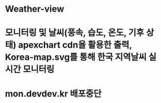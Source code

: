 # Weather-view
# 모니터링 및 날씨(풍속, 습도, 온도, 기후 상태) apexchart cdn을 활용한 출력, Korea-map.svg를 통해 한국 지역날씨 실시간 모니터링
# mon.devdev.kr 배포중단
